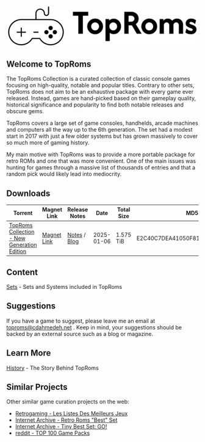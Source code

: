 ![TopRoms Logo](./assets/toproms-logo-black.png)

## Welcome to TopRoms

The TopRoms Collection is a curated collection of classic console games focusing on high-quality, notable and popular titles. Contrary to other sets, TopRoms does not aim to be an exhaustive package with every game ever released. Instead, games are hand-picked based on their gameplay quality, historical significance and popularity to find both notable releases and obscure gems.

TopRoms covers a large set of game consoles, handhelds, arcade machines and computers all the way up to the 6th generation. The set had a modest start in 2017 with just a few older systems but has grown massively to cover so much more of gaming history.

My main motive with TopRoms was to provide a more portable package for retro ROMs and one that was more convenient. One of the main issues was hunting for games through a massive list of thousands of entries and that a random pick would likely lead into mediocrity.

## Downloads

| Torrent | Magnet Link |Release Notes | Date | Total Size | MD5 |
| ------- | ------------| ---- | ---- | ---------- | ------ |
| [TopRoms Collection - New Generation Edition](https://github.com/cdahmedeh/TopRoms/raw/refs/heads/main/torrents/TopRoms%20Collection%20-%202025-01-06.torrent) | [Magnet Link](https://raw.githubusercontent.com/cdahmedeh/TopRoms/refs/heads/main/magnets/TopRoms%20Collection%20-%202025-01-06.html)| [Notes](docs/notes/TR-2025-01-06.md) / [Blog](https://www.cdahmedeh.net/blog/2025/1/7/toproms-enters-a-new-generation) | 2025-01-06 | 1.575 TiB | E2C40C7DEA41050F811E96802561D5FE

## Content

[Sets](./docs/SETS.md) - Sets and Systems included in TopRoms

## Suggestions

If you have a game to suggest, please leave me an email at toproms@cdahmedeh.net . Keep in mind, your suggestions should be backed by an external source such as a blog or magazine.

## Learn More

[History](./docs/HISTORY.md) - The Story Behind TopRoms

## Similar Projects

Other similar game curation projects on the web:

- [Retrogaming - Les Listes Des Meilleurs Jeux](https://github.com/cosmo0/retrogaming-meilleurs-jeux)
- [Internet Archive - Retro Roms "Best" Set](https://archive.org/details/retro-roms-best-set)
- [Internet Archive - Tiny Best Set: GO!](https://archive.org/details/tiny-best-set-go)
- [reddit - TOP 100 Game Packs](https://www.reddit.com/r/Roms/comments/e5mndq/top_100_game_packs/)